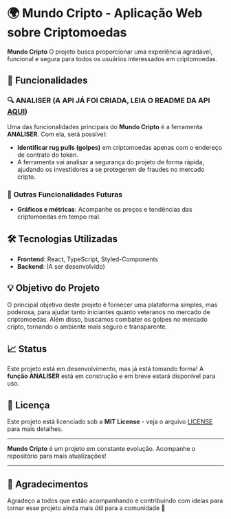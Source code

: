 # 🌍 **Mundo Cripto** - Aplicação Web sobre Criptomoedas

**Mundo Cripto** O projeto busca proporcionar uma experiência agradável, funcional e segura para todos os usuários interessados em criptomoedas.

## 🚀 Funcionalidades

### 🔍 **ANALISER** (A API JÁ FOI CRIADA, LEIA O README DA API <a href="https://github.com/lukasdesousa/MundoCriptoAnalyserAPI">AQUI</a>)
Uma das funcionalidades principais do **Mundo Cripto** é a ferramenta **ANALISER**. Com ela, será possível:
- **Identificar rug pulls (golpes)** em criptomoedas apenas com o endereço de contrato do token.
- A ferramenta vai analisar a segurança do projeto de forma rápida, ajudando os investidores a se protegerem de fraudes no mercado cripto.

### 🚀 **Outras Funcionalidades Futuras**
- **Gráficos e métricas**: Acompanhe os preços e tendências das criptomoedas em tempo real.

## 🛠️ Tecnologias Utilizadas

- **Frontend**: React, TypeScript, Styled-Components
- **Backend**: (A ser desenvolvido)

## 💡 Objetivo do Projeto
O principal objetivo deste projeto é fornecer uma plataforma simples, mas poderosa, para ajudar tanto iniciantes quanto veteranos no mercado de criptomoedas. Além disso, buscamos combater os golpes no mercado cripto, tornando o ambiente mais seguro e transparente.

## 📈 Status
Este projeto está em desenvolvimento, mas já está tomando forma! A **função ANALISER** está em construção e em breve estará disponível para uso.

## 📄 Licença

Este projeto está licenciado sob a **MIT License** - veja o arquivo [LICENSE](LICENSE) para mais detalhes.

---

**Mundo Cripto** é um projeto em constante evolução. Acompanhe o repositório para mais atualizações!

---

## 🤝 Agradecimentos
Agradeço a todos que estão acompanhando e contribuindo com ideias para tornar esse projeto ainda mais útil para a comunidade 🙌


